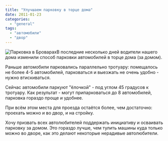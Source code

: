 ```yaml
---
title: "Улучшаем парковку в торце дома"
date: 2011-01-23
categories: 
  - "general"
tags: 
  - "автомобили"
  - "двор"
---
```


![Парковка в Броварах](http://shevchenko4a.brovary.org/wp-content/uploads/2011/01/parking.jpg "Парковка в Броварах")В последние несколько дней водители нашего дома изменили способ парковки автомобилей в торце дома (за домом).

Раньше автомобили парковались параллельно тротуару: помещалось не более 4-5 автомобилей, парковаться и выезжать не очень удобно - нужно втискиваться.

Сейчас автомобили паркуют "ёлочкой" - под углом 45 градусов к тротуару. Как результат - могут припарковаться до 8 автомобилей, парковка гораздо проще и удобнее.

При всём этом места для проезда остаётся более, чем достаточно: проехать <!--more-->можно и во двор, и на стройку.

Хочу призвать всех автолюбителей поддержать инициативу и осваивать парковку за домом. Это гораздо лучше, чем тулить машины куда только можно во дворе, как это делают некоторые нерадивые автолюбители.

<script type="text/javascript">$(document).ready(function() { $("#containerNewWayParking").pwi({ username: 'shevchenko4a.brovary.org', mode: 'album', album: 'NewWayParking', thumbSize: 144, showAlbumDescription: false, showPhotoDate: false, authKey: 'Gv1sRgCMaDqOOAqO3x0QE' }) });</script>
